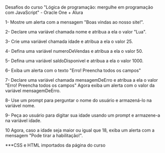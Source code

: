 Desafios do curso "Lógica de programação: mergulhe em programação com JavaScript" - Oracle One + Alura


1- Mostre um alerta com a mensagem "Boas vindas ao nosso site!".

2- Declare uma variável chamada nome e atribua a ela o valor "Lua".

3- Crie uma variável chamada idade e atribua a ela o valor 25.

4- Defina uma variável numeroDeVendas e atribua a ela o valor 50.

5- Defina uma variável saldoDisponivel e atribua a ela o valor 1000.

6- Exiba um alerta com o texto "Erro! Preencha todos os campos"

7- Declare uma variável chamada mensagemDeErro e atribua a ela o valor "Erro! Preencha todos os campos" Agora exiba um alerta com o valor da variável mensagemDeErro.

8- Use um prompt para perguntar o nome do usuário e armazená-lo na variável nome.

9- Peça ao usuário para digitar sua idade usando um prompt e armazene-a na variável idade.

10 Agora, caso a idade seja maior ou igual que 18, exiba um alerta com a mensagem "Pode tirar a habilitação!".


***CSS e HTML importados da página do curso